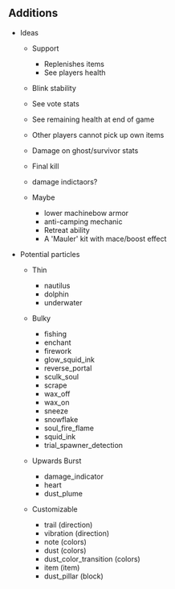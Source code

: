 
## Additions

- Ideas

  - Support
    - Replenishes items
    - See players health
  
  - Blink stability
  - See vote stats
  - See remaining health at end of game
  - Other players cannot pick up own items
  - Damage on ghost/survivor stats
  - Final kill
  - damage indictaors?
    
  - Maybe
    - lower machinebow armor
    - anti-camping mechanic
    - Retreat ability
    - A 'Mauler' kit with mace/boost effect

- Potential particles

  - Thin
    - nautilus
    - dolphin
    - underwater

  - Bulky
    - fishing
    - enchant
    - firework
    - glow_squid_ink
    - reverse_portal
    - sculk_soul
    - scrape
    - wax_off
    - wax_on
    - sneeze
    - snowflake
    - soul_fire_flame
    - squid_ink
    - trial_spawner_detection

  - Upwards Burst
    - damage_indicator
    - heart
    - dust_plume

  - Customizable
    - trail (direction)
    - vibration (direction)
    - note (colors)
    - dust (colors)
    - dust_color_transition (colors)
    - item (item)
    - dust_pillar (block)
